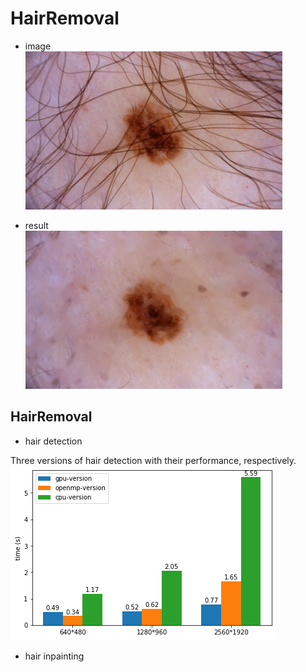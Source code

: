 # HairRemoval

* image  
![](/sample/image.png)


* result  
![](/sample/afterimage.png)

## HairRemoval
* hair detection

Three versions of hair detection with their performance, respectively.
![](/sample/hair_detection_performance.png)

* hair inpainting
